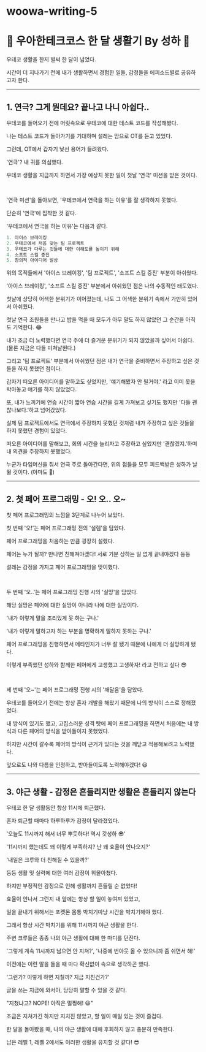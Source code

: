 # woowa-writing-5

# 🥳 우아한테크코스 한 달 생활기 By 성하 🥳

우테코 생활을 한지 벌써 한 달이 넘었다.

시간이 더 지나가기 전에 내가 생활하면서 경험한 일들, 감정들을 에피소드별로 공유하고자 한다.

---
## 1. 연극? 그게 뭔데요? 끝나고 나니 아쉽다..

우테코를 들어오기 전에 머릿속으로 우테코에 대한 테스트 코드를 작성해봤다.

나는 테스트 코드가 돌아가기를 기대하며 설레는 맘으로 OT를 듣고 있었다.

그런데, OT에서 갑자기 낯선 용어가 들려왔다.

'연극'? 내 귀를 의심했다.

우테코 생활을 지금까지 하면서 가장 예상치 못한 일이 첫날 '연극' 미션을 받은 것이다.

<br>

'연극 미션'을 돌아보면, '우테코에서 연극을 하는 이유'를 잘 생각하지 못했다.

단순히 '연극'에 집착한 것 같다.

'우테코에서 연극을 하는 이유'는 다음과 같다.
```java
1. 아이스 브레이킹
2. 우테코에서 처음 맞는 팀 프로젝트
3. 우테코가 다루는 것들에 대한 이해도를 높이기 위해
4. 소프트 스킬 증진
5. 창의적 아이디어 발상
```

위의 목적들에서 '아이스 브레이킹', '팀 프로젝트', '소프트 스킬 증진' 부분이 아쉬웠다.

'아이스 브레이킹', '소프트 스킬 증진' 부분에서 아쉬웠던 점은 나의 수동적인 태도였다.

첫날에 상당히 어색한 분위기가 이어졌는데, 나도 그 어색한 분위기 속에서 가만히 있어서 아쉬웠다.

첫날 연극 조원들을 만나고 밥을 먹을 때 모두가 아무 말도 하지 않았던 그 순간을 아직도 기억한다. 😂

내가 조금 더 노력했다면 연극 주에 더 즐거운 분위기가 되지 않았을까 싶어서 아쉽다. (물론 지금은 다들 미쳐날뛴다.)

그리고 '팀 프로젝트' 부분에서 아쉬웠던 점은 내가 연극을 준비하면서 주장하고 싶은 것들을 하지 못했던 점이다.

갑자기 떠오른 아이디어를 말하고도 싶었지만, '얘기해봤자 안 될거야.' 라고 이미 못을 박아놓고 얘기를 하지 않았었다.

또, 내가 느끼기에 연습 시간이 짧아 연습 시간을 길게 가져보고 싶기도 했지만 '다들 괜찮나보다.'하고 넘어갔었다.

실제 팀 프로젝트에서도 연극에서 주장하지 못했던 것처럼 내가 주장하고 싶은 것들을 하지 못했던 경험이 있었다.

떠오른 아이디어를 말해보고, 회의 시간을 늘리자고 주장하고 싶었지만 '괜찮겠지.'하며 내 의견을 주장하지 못했었다.

누군가 타임머신을 줘서 연극 주로 돌아간다면, 위의 점들을 모두 피드백받은 성하가 날뛸 것이다. (아마도 🥳)

---

## 2. 첫 페어 프로그래밍 - 오! 오.. 오~

첫 페어 프로그래밍의 느낌을 3단계로 나누어 보았다.

첫 번째 '오!'는 페어 프로그래밍 전의 '설렘'을 담았다.

페어 프로그래밍을 처음하는 만큼 굉장히 설렜다.

페어는 누가 될까? 만나면 친해져야겠다! 서로 기분 상하는 일 없게 끝내야겠다 등등

설레는 감정을 가지고 페어 프로그래밍을 맞이했다.

<br>

두 번째 '오..'는 페어 프로그래밍 진행 시의 '실망'을 담았다.

해당 실망은 페어에 대한 실망이 아니라 나에 대한 실망이다.

'내가 이렇게 말을 조리있게 못 하는 구나.'

'내가 이렇게 말하고자 하는 부분을 명확하게 말하지 못하는 구나.'

페어 프로그래밍을 진행하면서 메타인지가 너무 잘 됐기 때문에 나에게 더 실망하게 됐다.

이렇게 부족했던 성하와 함께한 페어에게 고생했고 고생하자! 라고 전하고 싶다 😎

<br>

세 번째 '오~'는 페어 프로그래밍 진행 시의 '깨달음'을 담았다.

우테코를 들어오기 전에는 항상 혼자 개발을 해왔기 때문에 나의 방식이 스스로 정해졌었다. 

내 방식이 있기도 했고, 고집스러운 성격 탓에 페어 프로그래밍을 하면서 처음에는 내 방식과 다른 페어의 방식을 받아들이지 못했었다.

하지만 시간이 갈수록 페어의 방식이 근거가 있다는 것을 깨닫고 적용해보려고 노력했다.

앞으로도 나와 다름을 인정하고, 받아들이도록 노력해야겠다! 😃

---

## 3. 야근 생활 - 감정은 흔들리지만 생활은 흔들리지 않는다

우테코 한 달 생활동안 항상 11시에 퇴근했다.

혼자 퇴근할 때마다 하루하루가 감정이 달라졌었다.

'오늘도 11시까지 해서 너무 뿌듯하다! 역시 갓성하 😎'

'11시까지 했는데도 왜 이렇게 부족하지? 난 왜 효율이 안나오지?'

'내일은 크루와 더 친해질 수 있을까?'

등등 생활 및 실력에 대한 여러 감정이 휘몰아쳤다.

하지만 부정적인 감정으로 인해 생활까지 흔들릴 순 없었다!

효율이 안나서 그런지 내 앞에는 항상 할 일이 놓여져 있었고,

일을 끝내기 위해서는 포켓몬 몸통 박치기마냥 시간을 박치기해야 했다.

그래서 항상 시간 박치기를 위해 11시까지 야근 생활을 한다.

주변 크루들은 종종 나의 야근 생활에 대해 한 마디를 던진다.

'그렇게 계속 11시까지 남으면 안 지쳐?', '나중에 번아웃 올 수 있으니까 좀 쉬면서 해!'

이전에는 이런 말을 들을 때 마다 확신없이 속으로 생각하곤 했다.

'그런가? 이렇게 하면 지칠까? 지금 지친건가?'

글을 쓰는 지금에 와서야, 당당히 말할 수 있을 것 같다.

"지쳤냐고? NOPE! 아직은 멀쩡해! 😃"

조금은 지쳐가긴 하지만 지치진 않았고, 할 일이 매일 있는 것이 즐겁다.

한 달을 돌아봤을 때, 나의 야근 생활에 대해 후회하지 않고 충분히 만족한다.

남은 레벨 1, 레벨 2에서도 이러한 생활을 유지할 것 같다! 😎
